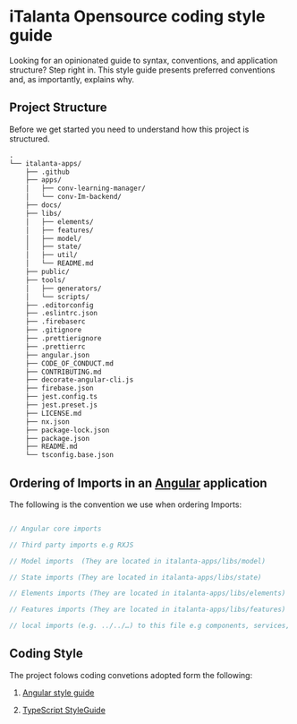 # iTalanta Opensource coding style guide

Looking for an opinionated guide to syntax, conventions, and application structure? Step right in. This style guide presents preferred conventions and, as importantly, explains why.

## Project Structure

Before we get started you need to understand how this project is structured.

```markdown
.
└── italanta-apps/
    ├── .github
    ├── apps/
    │   ├── conv-learning-manager/
    │   └── conv-Im-backend/
    ├── docs/
    ├── libs/
    │   ├── elements/
    │   ├── features/
    │   ├── model/
    │   ├── state/
    │   ├── util/
    │   └── README.md
    ├── public/
    ├── tools/
    │   ├── generators/
    │   └── scripts/
    ├── .editorconfig
    ├── .eslintrc.json
    ├── .firebaserc
    ├── .gitignore
    ├── .prettierignore
    ├── .prettierrc
    ├── angular.json
    ├── CODE_OF_CONDUCT.md
    ├── CONTRIBUTING.md
    ├── decorate-angular-cli.js
    ├── firebase.json
    ├── jest.config.ts
    ├── jest.preset.js 
    ├── LICENSE.md 
    ├── nx.json
    ├── package-lock.json
    ├── package.json 
    ├── README.md 
    └── tsconfig.base.json 
```

## Ordering of Imports in an [Angular](https://angular.io/) application

The following is the convention we use when ordering Imports:

```typescript

// Angular core imports

// Third party imports e.g RXJS

// Model imports  (They are located in italanta-apps/libs/model)

// State imports (They are located in italanta-apps/libs/state)

// Elements imports (They are located in italanta-apps/libs/elements)

// Features imports (They are located in italanta-apps/libs/features)

// local imports (e.g. ../../…) to this file e.g components, services, )

```

## Coding Style

The project folows coding convetions adopted form the following:

1. [Angular style guide](https://angular.io/guide/styleguide)

2. [TypeScript StyleGuide](tsguide.md)
